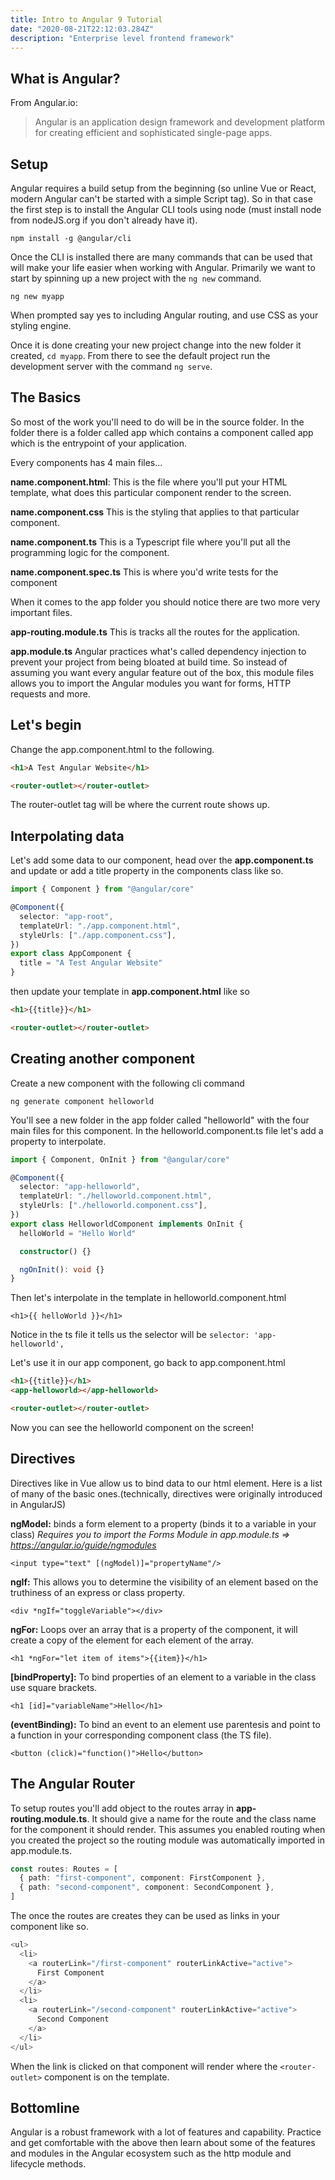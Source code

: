 ```yaml
---
title: Intro to Angular 9 Tutorial
date: "2020-08-21T22:12:03.284Z"
description: "Enterprise level frontend framework"
---
```


## What is Angular?

From Angular.io:

> Angular is an application design framework and development platform for creating efficient and sophisticated single-page apps.

## Setup

Angular requires a build setup from the beginning (so unline Vue or React, modern Angular can't be started with a simple Script tag). So in that case the first step is to install the Angular CLI tools using node (must install node from nodeJS.org if you don't already have it).

`npm install -g @angular/cli`

Once the CLI is installed there are many commands that can be used that will make your life easier when working with Angular. Primarily we want to start by spinning up a new project with the `ng new` command.

`ng new myapp`

When prompted say yes to including Angular routing, and use CSS as your styling engine.

Once it is done creating your new project change into the new folder it created, `cd myapp`. From there to see the default project run the development server with the command `ng serve`.

## The Basics

So most of the work you'll need to do will be in the source folder. In the folder there is a folder called app which contains a component called app which is the entrypoint of your application.

Every components has 4 main files...

**name.component.html**: This is the file where you'll put your HTML template, what does this particular component render to the screen.

**name.component.css** This is the styling that applies to that particular component.

**name.component.ts** This is a Typescript file where you'll put all the programming logic for the component.

**name.component.spec.ts** This is where you'd write tests for the component

When it comes to the app folder you should notice there are two more very important files.

**app-routing.module.ts** This is tracks all the routes for the application.

**app.module.ts** Angular practices what's called dependency injection to prevent your project from being bloated at build time. So instead of assuming you want every angular feature out of the box, this module files allows you to import the Angular modules you want for forms, HTTP requests and more.

## Let's begin

Change the app.component.html to the following.

```html
<h1>A Test Angular Website</h1>

<router-outlet></router-outlet>
```

The router-outlet tag will be where the current route shows up.

## Interpolating data

Let's add some data to our component, head over the **app.component.ts** and update or add a title property in the components class like so.

```ts
import { Component } from "@angular/core"

@Component({
  selector: "app-root",
  templateUrl: "./app.component.html",
  styleUrls: ["./app.component.css"],
})
export class AppComponent {
  title = "A Test Angular Website"
}
```

then update your template in **app.component.html** like so

```html
<h1>{{title}}</h1>

<router-outlet></router-outlet>
```

## Creating another component

Create a new component with the following cli command

```
ng generate component helloworld
```

You'll see a new folder in the app folder called "helloworld" with the four main files for this component. In the helloworld.component.ts file let's add a property to interpolate.

```ts
import { Component, OnInit } from "@angular/core"

@Component({
  selector: "app-helloworld",
  templateUrl: "./helloworld.component.html",
  styleUrls: ["./helloworld.component.css"],
})
export class HelloworldComponent implements OnInit {
  helloWorld = "Hello World"

  constructor() {}

  ngOnInit(): void {}
}
```

Then let's interpolate in the template in helloworld.component.html

```
<h1>{{ helloWorld }}</h1>
```

Notice in the ts file it tells us the selector will be `selector: 'app-helloworld',`

Let's use it in our app component, go back to app.component.html

```html
<h1>{{title}}</h1>
<app-helloworld></app-helloworld>

<router-outlet></router-outlet>
```

Now you can see the helloworld component on the screen!

## Directives

Directives like in Vue allow us to bind data to our html element. Here is a list of many of the basic ones.(technically, directives were originally introduced in AngularJS)

**ngModel:** binds a form element to a property (binds it to a variable in your class)
_Requires you to import the Forms Module in app.module.ts => https://angular.io/guide/ngmodules_

`<input type="text" [(ngModel)]="propertyName"/>`

**ngIf:** This allows you to determine the visibility of an element based on the truthiness of an express or class property.

`<div *ngIf="toggleVariable"></div>`

**ngFor:** Loops over an array that is a property of the component, it will create a copy of the element for each element of the array.

`<h1 *ngFor="let item of items">{{item}}</h1>`

**[bindProperty]:** To bind properties of an element to a variable in the class use square brackets.

`<h1 [id]="variableName">Hello</h1>`

**(eventBinding):** To bind an event to an element use parentesis and point to a function in your corresponding component class (the TS file).

`<button (click)="function()">Hello</button>`

## The Angular Router

To setup routes you'll add object to the routes array in **app-routing.module.ts**. It should give a name for the route and the class name for the component it should render. This assumes you enabled routing when you created the project so the routing module was automatically imported in app.module.ts.

```ts
const routes: Routes = [
  { path: "first-component", component: FirstComponent },
  { path: "second-component", component: SecondComponent },
]
```

The once the routes are creates they can be used as links in your component like so.

```ts
<ul>
  <li>
    <a routerLink="/first-component" routerLinkActive="active">
      First Component
    </a>
  </li>
  <li>
    <a routerLink="/second-component" routerLinkActive="active">
      Second Component
    </a>
  </li>
</ul>
```

When the link is clicked on that component will render where the `<router-outlet>` component is on the template.

## Bottomline

Angular is a robust framework with a lot of features and capability. Practice and get comfortable with the above then learn about some of the features and modules in the Angular ecosystem such as the http module and lifecycle methods.
